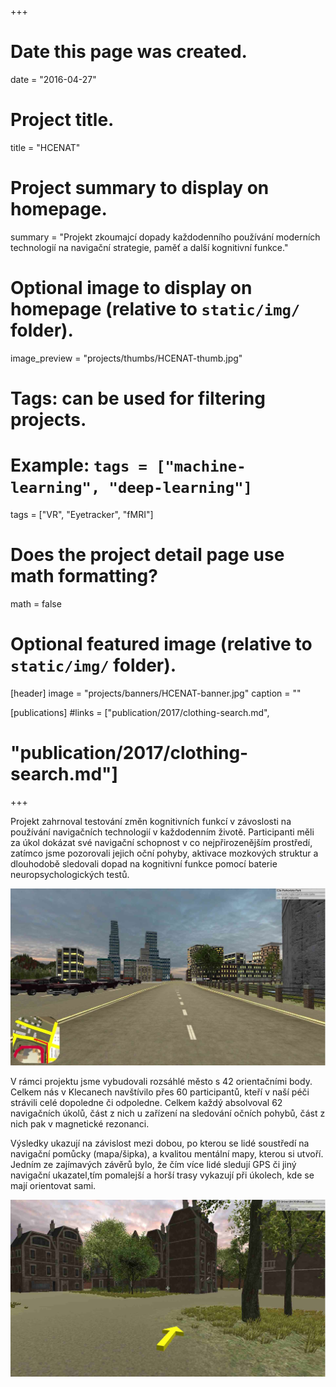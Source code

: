 +++
# Date this page was created.
date = "2016-04-27"

# Project title.
title = "HCENAT"

# Project summary to display on homepage.
summary = "Projekt zkoumajcí dopady každodenního používání moderních technologií na navigační strategie, paměť a další kognitivní funkce."

# Optional image to display on homepage (relative to `static/img/` folder).
image_preview = "projects/thumbs/HCENAT-thumb.jpg"

# Tags: can be used for filtering projects.
# Example: `tags = ["machine-learning", "deep-learning"]`
tags = ["VR", "Eyetracker", "fMRI"]

# Does the project detail page use math formatting?
math = false

# Optional featured image (relative to `static/img/` folder).
[header]
image = "projects/banners/HCENAT-banner.jpg"
caption = ""

[publications]
#links = ["publication/2017/clothing-search.md",
#        "publication/2017/clothing-search.md"]
+++

Projekt zahrnoval testování změn kognitivních funkcí v závoslosti na používání navigačních technologií v každodenním životě. Participanti měli za úkol dokázat své navigační schopnost v co nejpřirozenějším prostředí, zatímco jsme pozorovali jejich oční pohyby, aktivace mozkových struktur a dlouhodobě sledovali dopad na kognitivní funkce pomocí baterie neuropsychologických testů. 

![](/img/projects/specs/HCENAT/hcenat-map.jpg)

V rámci projektu jsme vybudovali rozsáhlé město s 42 orientačními body. Celkem nás v Klecanech navštívilo přes 60 participantů, kteří v naší péči strávili celé dopoledne či odpoledne. Celkem každý absolvoval 62 navigačních úkolů, část z nich u zařízení na sledování očních pohybů, část z nich pak v magnetické rezonanci.

Výsledky ukazují na závislost mezi dobou, po kterou se lidé soustředí na navigační pomůcky (mapa/šipka), a kvalitou mentální mapy, kterou si utvoří. Jedním ze zajímavých závěrů bylo, že čím více lidé sledují GPS či jiný navigační ukazatel,tím pomalejší a horší trasy vykazují při úkolech, kde se mají orientovat sami.

![](/img/projects/specs/HCENAT/hcenat-arrow.jpg)
